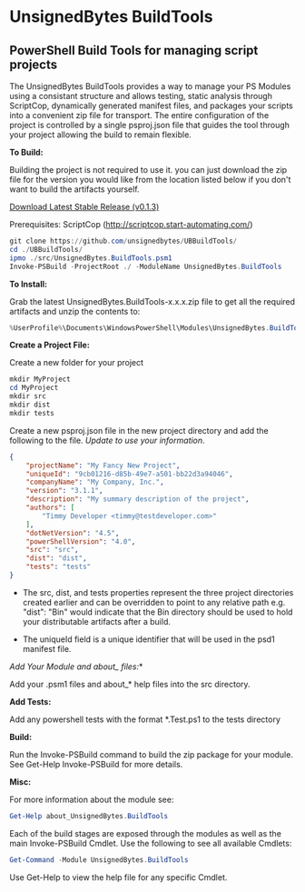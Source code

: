 # UnsignedBytes BuildTools
## PowerShell Build Tools for managing script projects

The UnsignedBytes BuildTools provides a way to manage your PS Modules
using a consistant structure and allows testing, static analysis through
ScriptCop, dynamically generated manifest files, and packages your scripts
into a convenient zip file for transport. The entire configuration of the 
project is controlled by a single psproj.json file that guides the tool through
your project allowing the build to remain flexible.

**To Build:**

Building the project is not required to use it. you can just download the 
zip file for the version you would like from the location listed below if 
you don't want to build the artifacts yourself.

[Download Latest Stable Release (v0.1.3)](https://github.com/unsignedbytes/UBBuildTools/raw/master/dist/UnsignedBytes.BuildTools-0.1.3.zip)

Prerequisites: ScriptCop (http://scriptcop.start-automating.com/)

```PowerShell
git clone https://github.com/unsignedbytes/UBBuildTools/
cd ./UBBuildTools/
ipmo ./src/UnsignedBytes.BuildTools.psm1 
Invoke-PSBuild -ProjectRoot ./ -ModuleName UnsignedBytes.BuildTools
```

**To Install:**

Grab the latest UnsignedBytes.BuildTools-x.x.x.zip file to get all the required
artifacts and unzip the contents to:
```PowerShell
%UserProfile%\Documents\WindowsPowerShell\Modules\UnsignedBytes.BuildTools\
```

**Create a Project File:**

Create a new folder for your project
```PowerShell
mkdir MyProject
cd MyProject
mkdir src
mkdir dist
mkdir tests
```

Create a new psproj.json file in the new project directory and add the following to the file.
*Update to use your information*.

```json
{
	"projectName": "My Fancy New Project",
	"uniqueId": "9cb01216-d85b-49e7-a501-bb22d3a94046",
	"companyName": "My Company, Inc.",
	"version": "3.1.1",
	"description": "My summary description of the project",
	"authors": [
		"Timmy Developer <timmy@testdeveloper.com>"
	],
	"dotNetVersion": "4.5",
	"powerShellVersion": "4.0",
	"src": "src",
	"dist": "dist",
	"tests": "tests"
}
```
* The src, dist, and tests properties represent the three project directories created earlier
and can be overridden to point to any relative path e.g. "dist": "Bin" would indicate that the
Bin directory should be used to hold your distributable artifacts after a build.

* The uniqueId field is a unique identifier that will be used in the psd1 manifest file.

**Add Your Module and about_* files:**

Add your .psm1 files and about_* help files into the src directory.

**Add Tests:**

Add any powershell tests with the format *.Test.ps1 to the tests directory

**Build:**

Run the Invoke-PSBuild command to build the zip package for your module. See Get-Help Invoke-PSBuild for more details.

**Misc:**

For more information about the module see:
```PowerShell
Get-Help about_UnsignedBytes.BuildTools
```

Each of the build stages are exposed through the modules as well as the main Invoke-PSBuild Cmdlet. 
Use the following to see all available Cmdlets:

```PowerShell
Get-Command -Module UnsignedBytes.BuildTools
```

Use Get-Help to view the help file for any specific Cmdlet.
